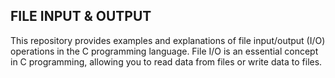 ## FILE INPUT & OUTPUT

This repository provides examples and explanations of file input/output (I/O) operations in the C programming language. File I/O is an essential concept in C programming, allowing you to read data from files or write data to files.
